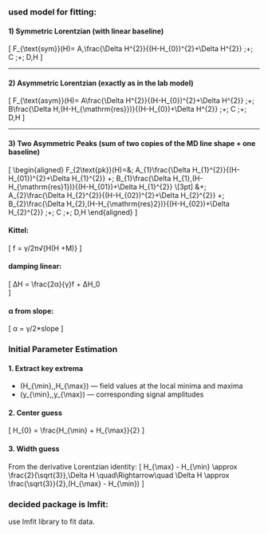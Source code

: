 

### used model for fitting: 
#### 1) Symmetric Lorentzian (with linear baseline)
\[
F_{\text{sym}}(H)= 
A\,\frac{\Delta H^{2}}{(H-H_{0})^{2}+\Delta H^{2}} 
\;+\; C \;+\; D\,H
\]

---

#### 2) Asymmetric Lorentzian (exactly as in the lab model)
\[
F_{\text{asym}}(H)=
A\frac{\Delta H^{2}}{(H-H_{0})^{2}+\Delta H^{2}}
\;+\;
B\frac{\Delta H\,(H-H_{\mathrm{res}})}{(H-H_{0})+\Delta H^{2}}
\;+\; C \;+\; D\,H
\]

---

#### 3) Two Asymmetric Peaks (sum of two copies of the MD line shape + one baseline)
\[
\begin{aligned}
F_{2\text{pk}}(H)=&\;
A_{1}\frac{\Delta H_{1}^{2}}{(H-H_{01})^{2}+\Delta H_{1}^{2}}
+\;
B_{1}\frac{\Delta H_{1}\,(H-H_{\mathrm{res}1})}{(H-H_{01})+\Delta H_{1}^{2}}
\\[3pt]
&+\;
A_{2}\frac{\Delta H_{2}^{2}}{(H-H_{02})^{2}+\Delta H_{2}^{2}}
+\;
B_{2}\frac{\Delta H_{2}\,(H-H_{\mathrm{res}2})}{(H-H_{02})+\Delta H_{2}^{2}}
\;+\; C \;+\; D\,H
\end{aligned}
\]


#### Kittel: 
\[
    f = γ/2π√{H(H +M)}
\]

#### damping linear:
\[ 
    ΔH = \frac{2α}{γ}f + ΔH_0    
\] 

#### α from slope: 
\[ 
    α = γ/2*slope
\]




### Initial Parameter Estimation

#### 1. Extract key extrema
- \(H_{\min},\,H_{\max}\) — field values at the local minima and maxima  
- \(y_{\min},\,y_{\max}\) — corresponding signal amplitudes  

#### 2. Center guess
\[
H_{0} = \frac{H_{\min} + H_{\max}}{2}
\]

#### 3. Width guess
From the derivative Lorentzian identity:
\[
H_{\max} - H_{\min} \approx \frac{2}{\sqrt{3}}\,\Delta H
\quad\Rightarrow\quad
\Delta H \approx \frac{\sqrt{3}}{2}\,(H_{\max} - H_{\min})
\]



### decided package is lmfit:

use lmfit library to fit data. 